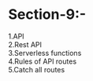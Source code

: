 # Section-9:-
1.API<br>
2.Rest API<br>
3.Serverless functions<br>
4.Rules of API routes<br>
5.Catch all routes<br>
